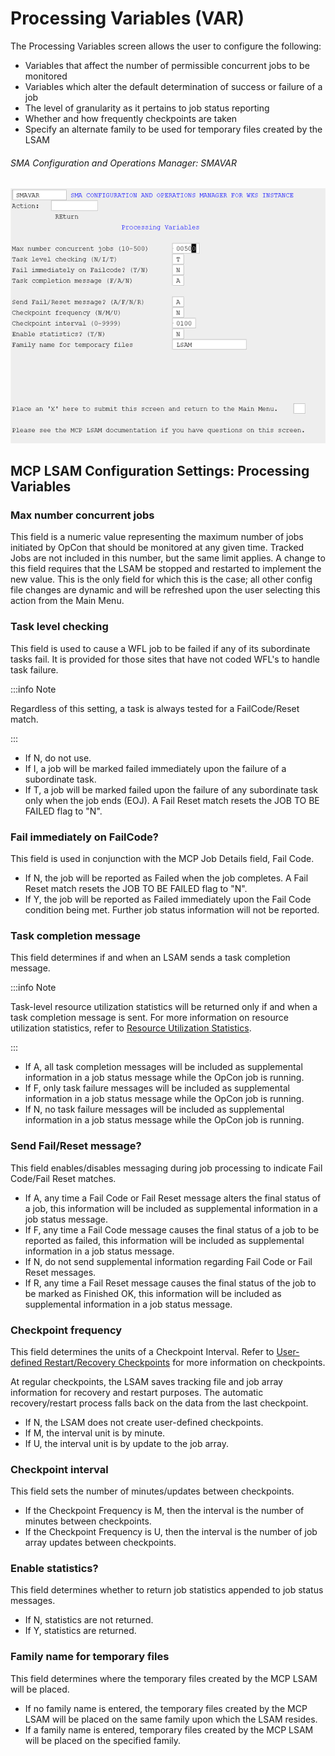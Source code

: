 # Processing Variables (VAR)

The Processing Variables screen allows the user to configure the following:

* Variables that affect the number of permissible concurrent jobs to be monitored
* Variables which alter the default determination of success or failure of a job
* The level of granularity as it pertains to job status reporting
* Whether and how frequently checkpoints are taken
* Specify an alternate family to be used for temporary files created by the LSAM

###### SMA Configuration and Operations Manager: SMAVAR

![SMAVAR](../../static/img/smavar.png)

## MCP LSAM Configuration Settings: Processing Variables


### Max number concurrent jobs

This field is a numeric value representing the maximum number of jobs initiated by OpCon that should be monitored at any given time. Tracked Jobs are not included in this number, but the same limit applies. A change to this field requires that the LSAM be stopped and restarted to implement the new value. This is the only field for which this is the case; all other config file changes are dynamic and will be refreshed upon the user selecting this action from the Main Menu.

### Task level checking

This field is used to cause a WFL job to be failed if any of its subordinate tasks fail. It is provided for those sites that have not coded WFL's to handle task failure.

:::info Note 

Regardless of this setting, a task is always tested for a FailCode/Reset match.

:::

* If N, do not use.
* If I, a job will be marked failed immediately upon the failure of a subordinate task.
* If T, a job will be marked failed upon the failure of any subordinate task only when the job ends (EOJ). A Fail Reset match resets the JOB TO BE FAILED flag to "N".

### Fail immediately on FailCode?

This field is used in conjunction with the MCP Job Details field, Fail Code.

* If N, the job will be reported as Failed when the job completes. A Fail Reset match resets the JOB TO BE FAILED flag to "N".
* If Y, the job will be reported as Failed immediately upon the Fail Code condition being met. Further job status information will not be reported.

### Task completion message

This field determines if and when an LSAM sends a task completion message.

:::info Note 

Task-level resource utilization statistics will be returned only if and when a task completion message is sent. For more information on resource utilization statistics, refer to [Resource Utilization Statistics](../additional-features/lsam-features/resource-utilization-statistics).

:::

* If A, all task completion messages will be included as supplemental information in a job status message while the OpCon job is running.
* If F, only task failure messages will be included as supplemental information in a job status message while the OpCon job is running.
* If N, no task failure messages will be included as supplemental information in a job status message while the OpCon job is running.

### Send Fail/Reset message?

This field enables/disables messaging during job processing to indicate Fail Code/Fail Reset matches.

* If A, any time a Fail Code or Fail Reset message alters the final status of a job, this information will be included as supplemental information in a job status message.
* If F, any time a Fail Code message causes the final status of a job to be reported as failed, this information will be included as supplemental information in a job status message.
* If N, do not send supplemental information regarding Fail Code or Fail Reset messages.
* If R, any time a Fail Reset message causes the final status of the job to be marked as Finished OK, this information will be included as supplemental information in a job status message.

### Checkpoint frequency

This field determines the units of a Checkpoint Interval. Refer to [User-defined Restart/Recovery Checkpoints](../additional-features/lsam-features/user-defined-restart-checkpoints) for more information on checkpoints.

At regular checkpoints, the LSAM saves tracking file and job array information for recovery and restart purposes. The automatic recovery/restart process falls back on the data from the last checkpoint.

* If N, the LSAM does not create user-defined checkpoints.
* If M, the interval unit is by minute.
* If U, the interval unit is by update to the job array.

### Checkpoint interval

This field sets the number of minutes/updates between checkpoints.

* If the Checkpoint Frequency is M, then the interval is the number of minutes between checkpoints.
* If the Checkpoint Frequency is U, then the interval is the number of job array updates between checkpoints.

### Enable statistics?	

This field determines whether to return job statistics appended to job status messages.

* If N, statistics are not returned.
* If Y, statistics are returned.

### Family name for temporary files	

This field determines where the temporary files created by the MCP LSAM will be placed.

* If no family name is entered, the temporary files created by the MCP LSAM will be placed on the same family upon which the LSAM resides.
* If a family name is entered, temporary files created by the MCP LSAM will be placed on the specified family.